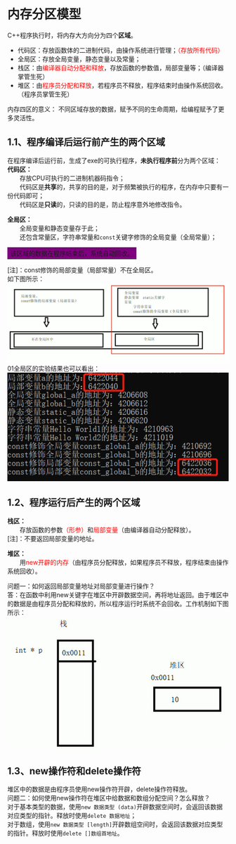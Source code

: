 # 内存分区模型

C++程序执行时，将内存大方向分为四个<b>区域</b>。
- 代码区：存放函数体的二进制代码，由操作系统进行管理；<font color='red'>（存放所有代码）</font>
- 全局区：存放全局变量，静态变量以及常量；
- 栈区：由<font color='red'>编译器自动分配和释放</font>，存放函数的参数值，局部变量等；（编译器掌管生死）
- 堆区：由<font color='red'>程序员分配和释放</font>，若程序员不释放，程序结束时由操作系统回收。（程序员掌管生死）

内存四区的意义：
不同区域存放的数据，赋予不同的生命周期，给编程赋予了更多灵活性。

## 1.1、程序编译后运行前产生的两个区域
在程序编译后运行前，生成了exe的可执行程序，<b>未执行程序前</b>分为两个区域：<br/>
<b>代码区：</b><br>
​&emsp;&emsp;存放CPU可执行的二进制机器码指令；<br/>
​&emsp;&emsp;代码区是<b>共享</b>的，共享的目的是，对于频繁被执行的程序，在内存中只要有一份代码即可；<br/>
​&emsp;&emsp;代码区是<b>只读</b>的，只读的目的是，防止程序意外地修改指令。<br/>

<b>全局区：</b><br>
​&emsp;&emsp;全局变量和静态变量存于此；<br/>
​&emsp;&emsp;还包含常量区，字符串常量和`const`关键字修饰的全局变量（全局常量）；<br/>    
<table><tr><td bgcolor=purple>该区域的数据在程序结束后，系统自动回收。</td></tr></table>
[注]：const修饰的局部变量（局部常量）不在全局区。<br/>
如下图所示：<br>
<img src="./figures/全局区.png"/>
01全局区的实验结果也可以看出：<br/>
<img src="./figures/全局区实验结果.png"/>

## 1.2、程序运行后产生的两个区域
<b>栈区：</b><br>
​&emsp;&emsp;存放函数的参数<font color='red'>（形参）</font>和<font color='red'>局部变量</font>（由编译器自动分配释放）。<br/>
[注]：不要返回局部变量的地址。

<b>堆区：</b><br>
​&emsp;&emsp;用<font color='red'>new开辟的内存</font>（由程序员分配释放，如果程序员不释放，程序结束由操作系统回收）。<br/>

问题一：如何返回局部变量地址对局部变量进行操作？<br/>
答：在函数中利用new关键字在堆区中开辟数据空间，再将地址返回。由于堆区中的数据是由程序员分配和释放的，所以程序运行时系统不会回收。工作机制如下图所示：<br>
<img src="./figures/堆区.png"/>

## 1.3、new操作符和delete操作符
堆区中的数据是由程序员使用new操作符开辟，delete操作符释放。<br>
问题二：如何使用new操作符在堆区中给数据和数组分配空间？怎么释放？<br/>
对于基本类型的数据，使用`new 数据类型 (data)`开辟数据空间时，会返回该数据对应类型的指针。释放时使用`delete 数据地址`；<br/>
对于数组，使用`new 数据类型 [length]`开辟数组空间时，会返回该数据对应类型的指针。释放时使用`delete []数组首地址`。
